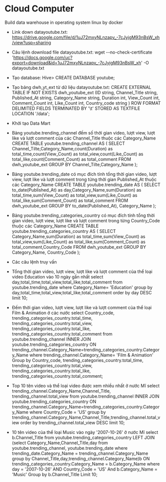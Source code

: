 # Cloud Computer
Build data warehouse in operating system linux by docker
-	Link down datayoutube.txt: https://drive.google.com/file/d/1uJ72mxyNLnzapv_-7cJyjgM93nBsW_xh/view?usp=sharing
-	Câu lệnh download file datayoutube.txt:  wget --no-check-certificate 'https://docs.google.com/uc?export=download&id=1uJ72mxyNLnzapv_-7cJyjgM93nBsW_xh' -O datayoutube.txt 
 
 
-	Tạo database: 
Hive> CREATE DATABASE youtube;
 
-	Tạo bảng dwh_yt_ext từ dữ liệu datayoutube.txt:
CREATE EXTERNAL TABLE IF NOT EXISTS dwh_youtube_ext
(ID string,
Channel_Title string,
Published_At string,
Category_Name string,
Duration int,
View_Count int,
Comment_Count int,
Like_Count int,
Country_code string
 )
 ROW FORMAT DELIMITED
 FIELDS TERMINATED BY '\t'
 STORED AS TEXTFILE
 LOCATION '/data';
 
 
*	Khởi tạo Data Mart
-	Bảng youtube.trending_channel đếm số thời gian video, lượt view, lượt like và lượt comment của các Channel_Title thuộc các Category_Name
CREATE TABLE youtube.trending_channel 
AS 
(
SELECT Channel_Tilte,Category_Name,count(Duration) as total_time,count(View_Count) as total_view,count(Like_Count) as total_like,count(Comment_Count) as total_comment
FROM dwh_youtube_ext
GROUP BY Channel_Tilte,Category_Name
);
 
-	Bảng youtube.trending_date có mục đích tính tổng thời gian video, lượt view, lượt like và lượt comment trong từng thời gian Published_At thuộc các Category_Name
CREATE TABLE youtube.trending_date
AS 
(
SELECT to_date(Published_At) as day,Category_Name,sum(Duration) as total_time,sum(View_Count) as total_view,sum(Like_Count) as total_like,sum(Comment_Count) as total_comment
FROM dwh_youtube_ext
GROUP BY to_date(Published_At), Category_Name
);
 
-	Bảng youtube.trending_categories_country có mục đích tính tổng thời gian video, lượt view, lượt like và lượt comment trong từng Country_Code thuộc các Category_Name
CREATE TABLE youtube.trending_categories_country 
AS 
(
SELECT Category_Name,sum(Duration) as total_time,sum(View_Count) as total_view,sum(Like_Count) as total_like,sum(Comment_Count) as total_comment,Country_Code
FROM dwh_youtube_ext
GROUP BY Category_Name, Country_Code
);
 
*	Các câu lệnh truy vấn 
-	Tổng thời gian video, lượt view, lượt like và lượt comment của thể loại video Education vào 10 ngày gần nhất
select day,total_time,total_view,total_like,total_comment
from youtube.trending_date
where Category_Name= 'Education'
group by day,total_time,total_view,total_like,total_comment
order by day DESC limit 10;
 
 
-	Đếm thời gian video, lượt view, lượt like và lượt comment của thể loại Film & Animation ở các nước
select Country_code, trending_categories_country.total_time, trending_categories_country.total_view, trending_categories_country.total_like, trending_categories_country.total_comment
from youtube.trending_channel INNER JOIN youtube.trending_categories_country ON trending_channel.Category_Name=trending_categories_country.Category_Name 
where trending_channel.Category_Name= 'Film & Animation'
Group by Country_code, trending_categories_country.total_time, trending_categories_country.total_view, trending_categories_country.total_like, trending_categories_country.total_comment;
 
 
-	Top 10 tên video và thể loại video được xem nhiều nhất ở nước Mĩ 
select trending_channel.Category_Name,Channel_Title, trending_channel.total_view
from youtube.trending_channel INNER JOIN youtube.trending_categories_country ON trending_channel.Category_Name=trending_categories_country.Category_Name 
where Country_Code = 'US'
group by trending_channel.Category_Name,Channel_Title,trending_channel.total_view
order by trending_channel.total_view DESC limit 10;
 
 
-	10 tên video của thể loại Music vào ngày '2007-10-26' ở nước Mĩ
select b.Channel_Title
from youtube.trending_categories_country LEFT JOIN (select Category_Name,Channel_Title,day from youtube.trending_channel, youtube.trending_date where trending_date.Category_Name = trending_channel.Category_Name group by Channel_Title,day,trending_channel.Category_Name)b
ON trending_categories_country.Category_Name = b.Category_Name 
where day = '2007-10-26' AND Country_Code = 'US' And b.Category_Name = 'Music'
Group by b.Channel_Title
Limit 10;
 
